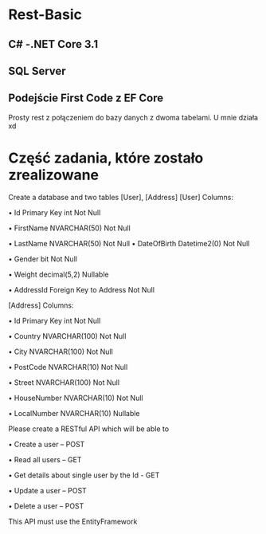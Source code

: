 # Rest-Basic


## C# -.NET Core 3.1  
## SQL Server 
## Podejście First Code z EF Core 

Prosty rest z połączeniem do bazy danych z dwoma tabelami. 
U mnie działa xd 

# Część zadania, które zostało zrealizowane 



Create a database and two tables [User], [Address]
[User] Columns:

• Id Primary Key int Not Null

• FirstName NVARCHAR(50) Not Null

• LastName NVARCHAR(50) Not Null
• DateOfBirth Datetime2(0) Not Null

• Gender bit Not Null

• Weight decimal(5,2) Nullable

• AddressId Foreign Key to Address Not Null

[Address] Columns:

• Id Primary Key int Not Null

• Country NVARCHAR(100) Not Null

• City NVARCHAR(100) Not Null

• PostCode NVARCHAR(10) Not Null 

• Street NVARCHAR(100) Not Null

• HouseNumber NVARCHAR(10) Not Null 

• LocalNumber NVARCHAR(10) Nullable


Please create a RESTful API which will be able to

• Create a user – POST

• Read all users – GET

• Get details about single user by the Id - GET

• Update a user – POST

• Delete a user – POST

This API must use the EntityFramework




